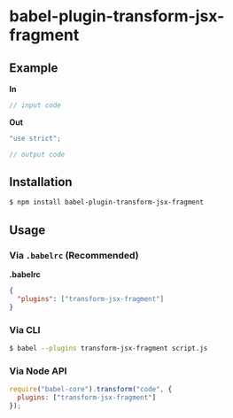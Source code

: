 # babel-plugin-transform-jsx-fragment



## Example

**In**

```js
// input code
```

**Out**

```js
"use strict";

// output code
```

## Installation

```sh
$ npm install babel-plugin-transform-jsx-fragment
```

## Usage

### Via `.babelrc` (Recommended)

**.babelrc**

```json
{
  "plugins": ["transform-jsx-fragment"]
}
```

### Via CLI

```sh
$ babel --plugins transform-jsx-fragment script.js
```

### Via Node API

```javascript
require("babel-core").transform("code", {
  plugins: ["transform-jsx-fragment"]
});
```
